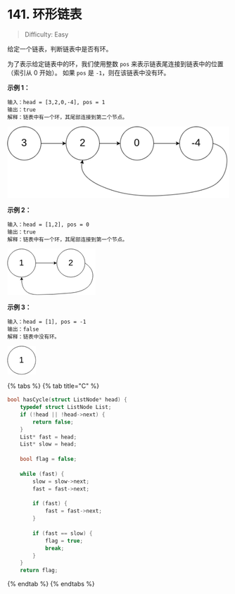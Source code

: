 # 141. 环形链表

> Difficulty: Easy

给定一个链表，判断链表中是否有环。

 为了表示给定链表中的环，我们使用整数 `pos` 来表示链表尾连接到链表中的位置（索引从 0 开始）。 如果 `pos` 是 `-1`，则在该链表中没有环。

 **示例 1：**

```text
输入：head = [3,2,0,-4], pos = 1
输出：true
解释：链表中有一个环，其尾部连接到第二个节点。
```

![](../.gitbook/assets/circularlinkedlist.png)

 **示例 2：**

```text
输入：head = [1,2], pos = 0
输出：true
解释：链表中有一个环，其尾部连接到第一个节点。
```

![](../.gitbook/assets/circularlinkedlist_test2.png)

 **示例 3：**

```text
输入：head = [1], pos = -1
输出：false
解释：链表中没有环。
```

![](../.gitbook/assets/circularlinkedlist_test3.png)

{% tabs %}
{% tab title="C" %}
```c
bool hasCycle(struct ListNode* head) {
    typedef struct ListNode List;
    if (!head || !head->next) {
        return false;
    }
    List* fast = head;
    List* slow = head;

    bool flag = false;

    while (fast) {
        slow = slow->next;
        fast = fast->next;

        if (fast) {
            fast = fast->next;
        }

        if (fast == slow) {
            flag = true;
            break;
        }
    }
    return flag;
```
{% endtab %}
{% endtabs %}



